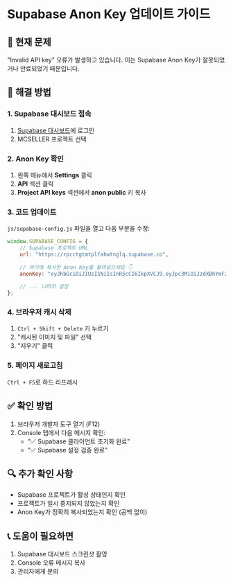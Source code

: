 # Supabase Anon Key 업데이트 가이드

## 🚨 현재 문제
"Invalid API key" 오류가 발생하고 있습니다. 이는 Supabase Anon Key가 잘못되었거나 만료되었기 때문입니다.

## 🔧 해결 방법

### 1. Supabase 대시보드 접속
1. [Supabase 대시보드](https://app.supabase.com)에 로그인
2. MCSELLER 프로젝트 선택

### 2. Anon Key 확인
1. 왼쪽 메뉴에서 **Settings** 클릭
2. **API** 섹션 클릭
3. **Project API keys** 섹션에서 **anon public** 키 복사

### 3. 코드 업데이트
`js/supabase-config.js` 파일을 열고 다음 부분을 수정:

```javascript
window.SUPABASE_CONFIG = {
    // Supabase 프로젝트 URL
    url: "https://rpcctgtmtplfahwtnglq.supabase.co",
    
    // 여기에 복사한 Anon Key를 붙여넣으세요 👇
    anonKey: "eyJhbGciOiJIUzI1NiIsInR5cCI6IkpXVCJ9.eyJpc3MiOiJzdXBhYmFzZSIsInJlZiI6InJwY2N0Z3RtdHBsZmFod3RuZ2xxIiwicm9sZSI6ImFub24iLCJpYXQiOjE3NTEwNjUzMTEsImV4cCI6MjA2NjY0MTMxMX0.yv63jWBQIjbzRWh2w6fAu1vgs3W_wQvEL4ePnTD5Sss",
    
    // ... 나머지 설정
};
```

### 4. 브라우저 캐시 삭제
1. `Ctrl + Shift + Delete` 키 누르기
2. "캐시된 이미지 및 파일" 선택
3. "지우기" 클릭

### 5. 페이지 새로고침
`Ctrl + F5`로 하드 리프레시

## ✅ 확인 방법
1. 브라우저 개발자 도구 열기 (F12)
2. Console 탭에서 다음 메시지 확인:
   - "✅ Supabase 클라이언트 초기화 완료"
   - "✅ Supabase 설정 검증 완료"

## 🔍 추가 확인 사항
- Supabase 프로젝트가 활성 상태인지 확인
- 프로젝트가 일시 중지되지 않았는지 확인
- Anon Key가 정확히 복사되었는지 확인 (공백 없이)

## 📞 도움이 필요하면
1. Supabase 대시보드 스크린샷 촬영
2. Console 오류 메시지 복사
3. 관리자에게 문의 